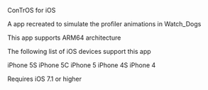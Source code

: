 ConTrOS for iOS

A app recreated to simulate the profiler animations in Watch_Dogs

This app supports ARM64 architecture

The following list of iOS devices support this app

iPhone 5S
iPhone 5C
iPhone 5
iPhone 4S
iPhone 4

Requires iOS 7.1 or higher
